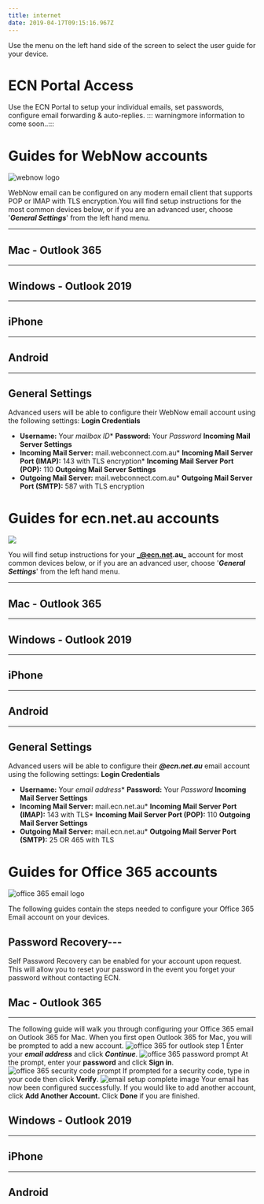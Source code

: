 ```yaml
---
title: internet
date: 2019-04-17T09:15:16.967Z
---
```




Use the menu on the left hand side of the screen to select the user guide for your device.
# ECN Portal Access
Use the ECN Portal to setup your individual emails, set passwords, configure email forwarding & auto-replies.
::: warningmore information to come soon..:::
# Guides for WebNow accounts

![webnow logo](/images/webnowlogo.png "## Webnow Logo")

WebNow email can be configured on any modern email client that supports POP or IMAP with TLS encryption.You will find setup instructions for the most common devices below, or if you are an advanced user, choose '_**General Settings**_' from the left hand menu.
- - -
## Mac - Outlook 365
- - -
## Windows - Outlook 2019
- - -
## iPhone
- - -
## Android
- - -
## General Settings
Advanced users will be able to configure their WebNow email account using the following settings:
**Login Credentials**
* **Username:** Your _mailbox ID_* **Password:** Your _Password_
**Incoming Mail Server Settings**
* **Incoming Mail Server:** mail.webconnect.com.au* **Incoming Mail Server Port (IMAP):** 143 with TLS encryption* **Incoming Mail Server Port (POP):** 110 
**Outgoing Mail Server Settings**
* **Outgoing Mail Server:** mail.webconnect.com.au* **Outgoing Mail Server Port (SMTP):** 587 with TLS encryption
# Guides for ecn.net.au accounts
![](/images/ecnemaillogo.png)


You will find setup instructions for your **_@ecn.net.au_** account for most common devices below, or if you are an advanced user, choose '_**General Settings**_' from the left hand menu.
- - -
## Mac - Outlook 365
- - -
## Windows - Outlook 2019
- - -
## iPhone
- - -
## Android
- - -
## General Settings
Advanced users will be able to configure their _**@ecn.net.au**_ email account using the following settings:
**Login Credentials**
* **Username:** Your _email address_* **Password:** Your _Password_
**Incoming Mail Server Settings**
* **Incoming Mail Server:** mail.ecn.net.au* **Incoming Mail Server Port (IMAP):** 143 with TLS* **Incoming Mail Server Port (POP):** 110
**Outgoing Mail Server Settings**
* **Outgoing Mail Server:** mail.ecn.net.au* **Outgoing Mail Server Port (SMTP):** 25 OR 465 with TLS
# Guides for Office 365 accounts
![office 365 email logo](/images/office365logo.png)

The following guides contain the steps needed to configure your Office 365 Email account on your devices.
## Password Recovery---
Self Password Recovery can be enabled for your account upon request. This will allow you to reset your password in the event you forget your password without contacting ECN.

## Mac - Outlook 365
- - -
The following guide will walk you through configuring your Office 365 email on Outlook 365 for Mac.
When you first open Outlook 365 for Mac, you will be prompted to add a new account.
![office 365 for outlook step 1](/images/365-outlook-office365-image1.png)
Enter your _**email address**_ and click _**Continue**_.
![office 365 password prompt](/images/365-outlook-office365-image2.png)
At the prompt, enter your **password** and click **Sign in**.
![office 365 security code prompt](/images/365-outlook-office365-image3.png)
If prompted for a security code, type in your code then click **Verify**.
![email setup complete image](/images/365-outlook-office365-image4.png)
Your email has now been configured successfully. If you would like to add another account, click **Add Another Account.**
Click **Done** if you are finished.
## Windows - Outlook 2019
- - -
## iPhone
- - -
## Android
